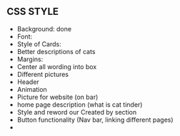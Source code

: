 ## CSS STYLE

- Background: done
- Font:
- Style of Cards:
- Better descriptions of cats
- Margins:
- Center all wording into box
- Different pictures
- Header
- Animation
- Picture for website (on bar)
- home page description (what is cat tinder)
- Style and reword our Created by section
- Button functionality (Nav bar, linking different pages)
- 






